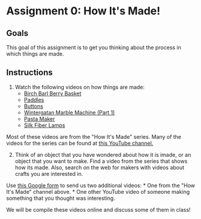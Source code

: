 

# Assignment 0: How It's Made!

## Goals
This goal of this assignment is to get you thinking about the process in which things are made.


## Instructions

1. Watch the following videos on how things are made:
	* [Birch Barl Berry Basket](https://www.youtube.com/watch?v=tgkm_EIFADk)
	* [Paddles](https://www.youtube.com/watch?v=EVFMM5rY7js)
	* [Buttons](https://www.youtube.com/watch?v=YyXqS2aB2nI)
	* [Wintergatan Marble Machine (Part 1)](https://www.youtube.com/watch?v=uog48viZUbM)
	* [Pasta Maker](https://www.youtube.com/watch?v=b5kpSjpbnL4)
	* [Silk Fiber Lamps](https://www.youtube.com/watch?v=BRopZw4Z_Pg)

Most of these videos are from the "How It's Made" series. Many of the videos for the series can be found at [this YouTube channel.](https://www.youtube.com/channel/UCWBkudOTaVbvkCBc0pyZFMA/videos)

2. Think of an object that you have wondered about how it is imade,
or an object that you want to make. Find a video from the series
that shows how its made. Also, search on the web for makers with videos
about crafts you are interested in. 

Use [this Google form](https://forms.gle/phvZPoGpTzxRrTme7) to send us two additional videos:
	* One from the "How It's Made" channel above.
	* One other YouTube video of someone making something that you thought was interesting.

We will be compile these videos online and discuss some of them in class!

